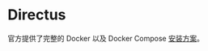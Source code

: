 # Directus

官方提供了完整的 Docker 以及 Docker Compose [安装方案](https://docs.directus.io/guides/installation/docker/)。

